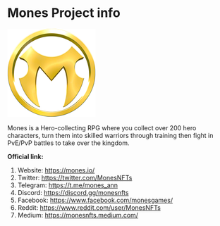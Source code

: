 # Mones Project info
![](images/icons/mones-icon-200x200px.png)

Mones is a Hero-collecting RPG where you collect over 200 hero characters, turn them into
skilled warriors through training then fight in PvE/PvP battles to take over the kingdom.

**Official link:**
1. Website: https://mones.io/
2. Twitter: https://twitter.com/MonesNFTs
3. Telegram: https://t.me/mones_ann
4. Discord: https://discord.gg/monesnfts
5. Facebook: https://www.facebook.com/monesgames/
6. Reddit: https://www.reddit.com/user/MonesNFTs
7. Medium: https://monesnfts.medium.com/
